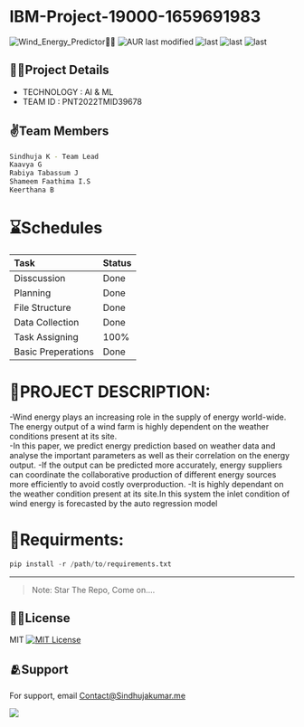 # IBM-Project-19000-1659691983 
![Wind_Energy_Predictor💨🍃](https://user-images.githubusercontent.com/66867986/193418442-04e92688-3345-4fbf-8aba-aa03cca3e448.png)
![AUR last modified](https://img.shields.io/aur/last-modified/google-chrome) ![last](https://img.shields.io/badge/Branch-ML-orange) ![last](https://img.shields.io/badge/Framework-Flask-%23967bb6) ![last](https://img.shields.io/badge/CSV%20DATA-82.6k-brightgreen)

## 👨‍💻Project Details
- TECHNOLOGY : AI & ML     
- TEAM ID : PNT2022TMID39678

## ✌️Team Members

```sh
Sindhuja K - Team Lead
Kaavya G
Rabiya Tabassum J
Shameem Faathima I.S
Keerthana B
```

# **⌛Schedules**
| Task | Status    |
| :-------- | :------- |
| Disscussion | Done |
| Planning | Done |
| File Structure | Done |
| Data Collection | Done |
| Task Assigning | 100% |
| Basic Preperations | Done |


# **📜PROJECT DESCRIPTION:**          
-Wind energy plays an increasing role in the supply of energy world-wide. The energy output of a wind farm is highly dependent on the weather conditions present at its site.  
-In this paper, we predict energy prediction based on weather data and analyse the important parameters as well as their correlation on the energy output.
-If the output can be predicted more accurately, energy suppliers can coordinate the collaborative production of different energy sources more efficiently to avoid costly overproduction.
-It is highly dependant on the weather condition present at its site.In this system the inlet condition of wind energy is forecasted by the auto regression model

# **🎯Requirments:**   
```python
pip install -r /path/to/requirements.txt
```
----------------------------------------



> Note: Star The Repo, Come on....


## 🙌🏻License 

MIT [![MIT License](https://img.shields.io/badge/License-MIT-green.svg)](https://choosealicense.com/licenses/mit/)

## 🫂Support

For support, email Contact@Sindhujakumar.me

<a href = "https://github.com/IBM-EPBL/IBM-Project-19000-1659691983/graphs/contributors">
  <img src = "https://contrib.rocks/image?repo=IBM-EPBL/IBM-Project-19000-1659691983"/>
</a>
